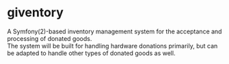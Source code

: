 giventory
=========

A Symfony(2)-based inventory management system for the acceptance and processing of donated goods.  
The system will be built for handling hardware donations primarily, but can be adapted to handle other types of donated goods as well.

